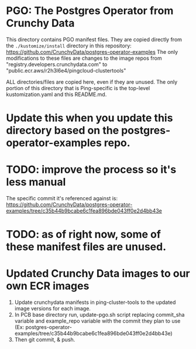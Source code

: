 # PGO: The Postgres Operator from Crunchy Data

This directory contains PGO manifest files. They are copied directly from the `./kustomize/install` directory in this repository:
https://github.com/CrunchyData/postgres-operator-examples
The only modifications to these files are changes to the image repos from "registry.developers.crunchydata.com" to "public.ecr.aws/r2h3l6e4/pingcloud-clustertools"

ALL directories/files are copied here, even if they are unused. The only portion of this directory that is Ping-specific
is the top-level kustomization.yaml and this README.md.

# Update this when you update this directory based on the postgres-operator-examples repo.
# TODO: improve the process so it's less manual
The specific commit it's referenced against is:
https://github.com/CrunchyData/postgres-operator-examples/tree/c35b44b9bcabe6c1fea896bde043ff0e2d4bb43e

# TODO: as of right now, some of these manifest files are unused.

# Updated Crunchy Data images to our own ECR images

1. Update crunchydata manifests in ping-cluster-tools to the updated image versions for each image.
2. In PCB base directory run, update-pgo.sh script replacing commit_sha variable and example_repo variable with the commit they plan to use 
         (Ex: postgres-operator-examples/tree/c35b44b9bcabe6c1fea896bde043ff0e2d4bb43e)
3. Then git commit, & push.
